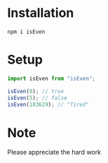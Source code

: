# Installation

`npm i isEven`

# Setup

```js
import isEven from "isEven";

isEven(0); // true
isEven(5); // false
isEven(183629); // "Tired"
```

# Note

Please appreciate the hard work
